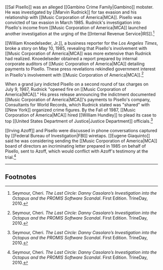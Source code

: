[[Sal Pisello]] was an alleged [[Gambino Crime Family|Gambino]] mobster. He was investigated by [[Marvin Rudnick]] for tax evasion and his relationship with [[Music Corporation of America|MCA]]. Pisello was convicted of tax evasion in March 1985. Rudnick's investigation into Pisello's income from [[Music Corporation of America|MCA]] launched another investigation at the urging of the [[Internal Revenue Service|IRS]].[^1]

[[William Knoedelseder, Jr.]], a business reporter for the *Los Angeles Times*, broke a story on May 10, 1985, revealing that Pisello's involvement with [[Music Corporation of America|MCA]] was more extensive than Rudnick had realized. Knoedelseder obtained a report prepared by internal corporate auditors of [[Music Corporation of America|MCA]] detailing payments to Pisello. These press revelations rekindled government interest in Pisello's involvement with [[Music Corporation of America|MCA]].[^1]

When a grand jury indicted Pisello on a second round of tax charges on July 9, 1987, Rudnick "opened fire on [[Music Corporation of America|MCA]]." His press release announcing the indictment documented [[Music Corporation of America|MCA]]'s payments to Pisello's company, Consultants for World Records, which Rudnick stated was "shared" with [[New York]] organized crime figures. By the Fall of 1987, [[Music Corporation of America|MCA]] hired [[William Hundley]] to plead its case to top [[United States Department of Justice|Justice Department]] officials.[^1]

[[Irving Azoff]] and Pisello were discussed in phone conversations captured by [[Federal Bureau of Investigation|FBI]] wiretaps. [[Eugene Giaquinto]] said he was considering sending the [[Music Corporation of America|MCA]] board of directors an incriminating letter prepared in 1985 on behalf of Pisello, sent to Azoff, which would conflict with Azoff's testimony at the trial.[^1]

---
## Footnotes

[^1]: Seymour, Cheri. *The Last Circle: Danny Casolaro’s Investigation into the Octopus and the PROMIS Software Scandal*. First Edition. TrineDay, 2010.